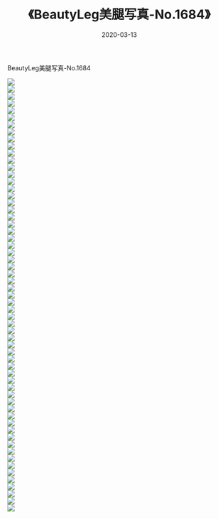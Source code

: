 ﻿---
layout: post
title:  《BeautyLeg美腿写真-No.1684》
date:   2020-03-13
img: http://img.660000.xyz/Sharelink/网络美图/2020/BeautyLeg美腿写真-No.1684/000.jpg
categories: [美女, 清纯, 唯美]
---

BeautyLeg美腿写真-No.1684

  ![](http://img.660000.xyz/Sharelink/网络美图/2020/BeautyLeg美腿写真-No.1684/001.jpg) <br> ![](http://img.660000.xyz/Sharelink/网络美图/2020/BeautyLeg美腿写真-No.1684/002.jpg) <br> ![](http://img.660000.xyz/Sharelink/网络美图/2020/BeautyLeg美腿写真-No.1684/003.jpg) <br> ![](http://img.660000.xyz/Sharelink/网络美图/2020/BeautyLeg美腿写真-No.1684/004.jpg) <br> ![](http://img.660000.xyz/Sharelink/网络美图/2020/BeautyLeg美腿写真-No.1684/005.jpg) <br> ![](http://img.660000.xyz/Sharelink/网络美图/2020/BeautyLeg美腿写真-No.1684/006.jpg) <br> ![](http://img.660000.xyz/Sharelink/网络美图/2020/BeautyLeg美腿写真-No.1684/007.jpg) <br> ![](http://img.660000.xyz/Sharelink/网络美图/2020/BeautyLeg美腿写真-No.1684/008.jpg) <br> ![](http://img.660000.xyz/Sharelink/网络美图/2020/BeautyLeg美腿写真-No.1684/009.jpg) <br> ![](http://img.660000.xyz/Sharelink/网络美图/2020/BeautyLeg美腿写真-No.1684/010.jpg) <br> ![](http://img.660000.xyz/Sharelink/网络美图/2020/BeautyLeg美腿写真-No.1684/011.jpg) <br> ![](http://img.660000.xyz/Sharelink/网络美图/2020/BeautyLeg美腿写真-No.1684/012.jpg) <br> ![](http://img.660000.xyz/Sharelink/网络美图/2020/BeautyLeg美腿写真-No.1684/013.jpg) <br> ![](http://img.660000.xyz/Sharelink/网络美图/2020/BeautyLeg美腿写真-No.1684/014.jpg) <br> ![](http://img.660000.xyz/Sharelink/网络美图/2020/BeautyLeg美腿写真-No.1684/015.jpg) <br> ![](http://img.660000.xyz/Sharelink/网络美图/2020/BeautyLeg美腿写真-No.1684/016.jpg) <br> ![](http://img.660000.xyz/Sharelink/网络美图/2020/BeautyLeg美腿写真-No.1684/017.jpg) <br> ![](http://img.660000.xyz/Sharelink/网络美图/2020/BeautyLeg美腿写真-No.1684/018.jpg) <br> ![](http://img.660000.xyz/Sharelink/网络美图/2020/BeautyLeg美腿写真-No.1684/019.jpg) <br> ![](http://img.660000.xyz/Sharelink/网络美图/2020/BeautyLeg美腿写真-No.1684/020.jpg) <br> ![](http://img.660000.xyz/Sharelink/网络美图/2020/BeautyLeg美腿写真-No.1684/021.jpg) <br> ![](http://img.660000.xyz/Sharelink/网络美图/2020/BeautyLeg美腿写真-No.1684/022.jpg) <br> ![](http://img.660000.xyz/Sharelink/网络美图/2020/BeautyLeg美腿写真-No.1684/023.jpg) <br> ![](http://img.660000.xyz/Sharelink/网络美图/2020/BeautyLeg美腿写真-No.1684/024.jpg) <br> ![](http://img.660000.xyz/Sharelink/网络美图/2020/BeautyLeg美腿写真-No.1684/025.jpg) <br> ![](http://img.660000.xyz/Sharelink/网络美图/2020/BeautyLeg美腿写真-No.1684/026.jpg) <br> ![](http://img.660000.xyz/Sharelink/网络美图/2020/BeautyLeg美腿写真-No.1684/027.jpg) <br> ![](http://img.660000.xyz/Sharelink/网络美图/2020/BeautyLeg美腿写真-No.1684/028.jpg) <br> ![](http://img.660000.xyz/Sharelink/网络美图/2020/BeautyLeg美腿写真-No.1684/029.jpg) <br> ![](http://img.660000.xyz/Sharelink/网络美图/2020/BeautyLeg美腿写真-No.1684/030.jpg) <br> ![](http://img.660000.xyz/Sharelink/网络美图/2020/BeautyLeg美腿写真-No.1684/031.jpg) <br> ![](http://img.660000.xyz/Sharelink/网络美图/2020/BeautyLeg美腿写真-No.1684/032.jpg) <br> ![](http://img.660000.xyz/Sharelink/网络美图/2020/BeautyLeg美腿写真-No.1684/033.jpg) <br> ![](http://img.660000.xyz/Sharelink/网络美图/2020/BeautyLeg美腿写真-No.1684/034.jpg) <br> ![](http://img.660000.xyz/Sharelink/网络美图/2020/BeautyLeg美腿写真-No.1684/035.jpg) <br> ![](http://img.660000.xyz/Sharelink/网络美图/2020/BeautyLeg美腿写真-No.1684/036.jpg) <br> ![](http://img.660000.xyz/Sharelink/网络美图/2020/BeautyLeg美腿写真-No.1684/037.jpg) <br> ![](http://img.660000.xyz/Sharelink/网络美图/2020/BeautyLeg美腿写真-No.1684/038.jpg) <br> ![](http://img.660000.xyz/Sharelink/网络美图/2020/BeautyLeg美腿写真-No.1684/039.jpg) <br> ![](http://img.660000.xyz/Sharelink/网络美图/2020/BeautyLeg美腿写真-No.1684/040.jpg) <br> ![](http://img.660000.xyz/Sharelink/网络美图/2020/BeautyLeg美腿写真-No.1684/041.jpg) <br> ![](http://img.660000.xyz/Sharelink/网络美图/2020/BeautyLeg美腿写真-No.1684/042.jpg) <br> ![](http://img.660000.xyz/Sharelink/网络美图/2020/BeautyLeg美腿写真-No.1684/043.jpg) <br> ![](http://img.660000.xyz/Sharelink/网络美图/2020/BeautyLeg美腿写真-No.1684/044.jpg) <br> ![](http://img.660000.xyz/Sharelink/网络美图/2020/BeautyLeg美腿写真-No.1684/045.jpg) <br> ![](http://img.660000.xyz/Sharelink/网络美图/2020/BeautyLeg美腿写真-No.1684/046.jpg) <br> ![](http://img.660000.xyz/Sharelink/网络美图/2020/BeautyLeg美腿写真-No.1684/047.jpg) <br> ![](http://img.660000.xyz/Sharelink/网络美图/2020/BeautyLeg美腿写真-No.1684/048.jpg) <br> ![](http://img.660000.xyz/Sharelink/网络美图/2020/BeautyLeg美腿写真-No.1684/049.jpg) <br> ![](http://img.660000.xyz/Sharelink/网络美图/2020/BeautyLeg美腿写真-No.1684/050.jpg) <br> ![](http://img.660000.xyz/Sharelink/网络美图/2020/BeautyLeg美腿写真-No.1684/051.jpg) <br> ![](http://img.660000.xyz/Sharelink/网络美图/2020/BeautyLeg美腿写真-No.1684/052.jpg) <br> ![](http://img.660000.xyz/Sharelink/网络美图/2020/BeautyLeg美腿写真-No.1684/053.jpg) <br> ![](http://img.660000.xyz/Sharelink/网络美图/2020/BeautyLeg美腿写真-No.1684/054.jpg) <br> ![](http://img.660000.xyz/Sharelink/网络美图/2020/BeautyLeg美腿写真-No.1684/055.jpg) <br> ![](http://img.660000.xyz/Sharelink/网络美图/2020/BeautyLeg美腿写真-No.1684/056.jpg) <br> ![](http://img.660000.xyz/Sharelink/网络美图/2020/BeautyLeg美腿写真-No.1684/057.jpg) <br> ![](http://img.660000.xyz/Sharelink/网络美图/2020/BeautyLeg美腿写真-No.1684/058.jpg) <br> ![](http://img.660000.xyz/Sharelink/网络美图/2020/BeautyLeg美腿写真-No.1684/059.jpg) <br> ![](http://img.660000.xyz/Sharelink/网络美图/2020/BeautyLeg美腿写真-No.1684/060.jpg) <br> ![](http://img.660000.xyz/Sharelink/网络美图/2020/BeautyLeg美腿写真-No.1684/061.jpg) <br>